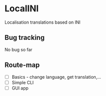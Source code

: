 # LocalINI
Localisation translations based on INI

## Bug tracking
No bug so far

## Route-map
- [ ] Basics - change language, get translation,...
- [ ] Simple CLI
- [ ] GUI app
